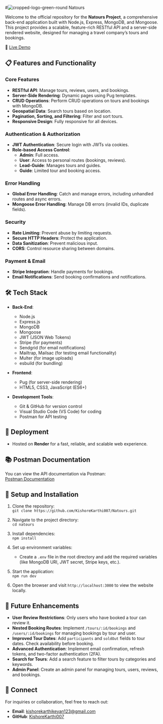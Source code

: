 #![cropped-logo-green-round](https://github.com/user-attachments/assets/e7ac63a9-3f3f-487d-944e-5a03f1c158ed)  Natours

Welcome to the official repository for the **Natours Project**, a comprehensive back-end application built with Node.js, Express, MongoDB, and Mongoose. This project provides a scalable, feature-rich RESTful API and a server-side rendered website, designed for managing a travel company’s tours and bookings.

🌟 [Live Demo](https://natours-85gu.onrender.com/)

## 📋 Features and Functionality
### **Core Features**
- **RESTful API**: Manage tours, reviews, users, and bookings.
- **Server-Side Rendering**: Dynamic pages using Pug templates.
- **CRUD Operations**: Perform CRUD operations on tours and bookings with MongoDB.
- **Geospatial Data**: Search tours based on location.
- **Pagination, Sorting, and Filtering**: Filter and sort tours.
- **Responsive Design**: Fully responsive for all devices.

### **Authentication & Authorization**
- **JWT Authentication**: Secure login with JWTs via cookies.
- **Role-based Access Control**:
  - **Admin**: Full access.
  - **User**: Access to personal routes (bookings, reviews).
  - **Lead-Guide**: Manages tours and guides.
  - **Guide**: Limited tour and booking access.

### **Error Handling**
- **Global Error Handling**: Catch and manage errors, including unhandled routes and async errors.
- **Mongoose Error Handling**: Manage DB errors (invalid IDs, duplicate fields).

### **Security**
- **Rate Limiting**: Prevent abuse by limiting requests.
- **Secure HTTP Headers**: Protect the application.
- **Data Sanitization**: Prevent malicious input.
- **CORS**: Control resource sharing between domains.
  
### **Payment & Email**
- **Stripe Integration**: Handle payments for bookings.
- **Email Notifications**: Send booking confirmations and notifications.

## 🛠️ Tech Stack

- **Back-End**:
  - Node.js
  - Express.js
  - MongoDB
  - Mongoose
  - JWT (JSON Web Tokens)
  - Stripe (for payments)
  - Sendgrid (for email notifications)
  - Mailtrap, Mailsac (for testing email functionality)
  - Multer (for image uploads)
  - esbuild (for bundling)

- **Frontend**:
  - Pug (for server-side rendering)
  - HTML5, CSS3, JavaScript (ES6+)

- **Development Tools**:
  - Git & GitHub for version control
  - Visual Studio Code (VS Code) for coding
  - Postman for API testing

## 🚀 Deployment

- Hosted on **Render** for a fast, reliable, and scalable web experience.

## 📚 Postman Documentation

You can view the API documentation via Postman:  
[Postman Documentation](https://documenter.getpostman.com/view/23767871/2sAYJ4jgr4)

## 🔧 Setup and Installation

1. Clone the repository:  
   `git clone https://github.com/KishoreKarthi007/Natours.git`

2. Navigate to the project directory:  
   `cd natours`

3. Install dependencies:  
   `npm install`

4. Set up environment variables:  
   - Create a `.env` file in the root directory and add the required variables (like MongoDB URI, JWT secret, Stripe keys, etc.).

5. Start the application:  
   `npm run dev`

6. Open the browser and visit `http://localhost:3000` to view the website locally.

## 📌 Future Enhancements

- **User Review Restrictions**: Only users who have booked a tour can review it.
- **Nested Booking Routes**: Implement `/tours/:id/bookings` and `/users/:id/bookings` for managing bookings by tour and user.
- **Improved Tour Dates**: Add `participants` and `soldOut` fields to tour dates. Check availability before booking.
- **Advanced Authentication**: Implement email confirmation, refresh tokens, and two-factor authentication (2FA).
- **Search for Tours**: Add a search feature to filter tours by categories and keywords.
- **Admin Panel**: Create an admin panel for managing tours, users, reviews, and bookings.

## 🤝 Connect

For inquiries or collaboration, feel free to reach out:

- **Email**: [kishorekarthikeyan123@gmail.com](mailto:kishorekarthikeyan123@gmail.com)
- **GitHub**: [KishoreKarthi007](https://github.com/KishoreKarthi007)
